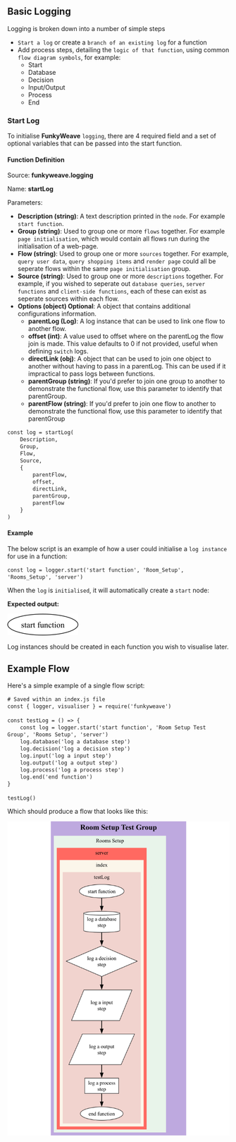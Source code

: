 ## Basic Logging

Logging is broken down into a number of simple steps

* `Start a log` or create a `branch of an existing log` for a function
* Add process steps, detailing the `logic of that function`, using common `flow diagram symbols`, for example:
	* Start
	* Database
	* Decision
	* Input/Output
	* Process
	* End

### Start Log

To initialise **FunkyWeave** `logging`, there are 4 required field and a set of optional variables that can be passed into the start function.

#### Function Definition

Source: **funkyweave.logging**

Name: **startLog**

Parameters:
* **Description (string)**: A text description printed in the `node`. For example `start function`.
* **Group (string)**: Used to group one or more `flows` together. For example `page initialisation`, which would contain all flows run during the initialisation of a web-page. 
* **Flow (string)**: Used to group one or more `sources` together. For example, `query user data`, `query shopping items` and `render page` could all be seperate flows within the same `page initialisation` group.
* **Source (string)**: Used to group one or more `descriptions` together. For example, if you wished to seperate out `database queries`, `server functions` and `client-side functions`, each of these can exist as seperate sources within each flow.
* **Options (object) Optional**: A object that contains additional configurations information.
	* **parentLog (Log)**: A log instance that can be used to link one flow to another flow.
	* **offset (int)**: A value used to offset where on the parentLog the flow join is made. This value defaults to 0 if not provided, useful when defining `switch` logs.
	* **directLink (obj)**: A object that can be used to join one object to another without having to pass in a parentLog. This can be used if it impractical to pass logs between functions. 
	* **parentGroup (string)**: If you'd prefer to join one group to another to demonstrate the functional flow, use this parameter to identify that parentGroup.
	* **parentFlow (string)**: If you'd prefer to join one flow to another to demonstrate the functional flow, use this parameter to identify that parentGroup

```
const log = startLog(
	Description,
	Group,
	Flow,
	Source,
	{
		parentFlow,
		offset,
		directLink,
		parentGroup,
		parentFlow
	}
)
```

#### Example

The below script is an example of how a user could initialise a `log instance` for use in a function:

```
const log = logger.start('start function', 'Room_Setup', 'Rooms_Setup', 'server')
```

When the `log` is `initialised`, it will automatically create a `start` node:

**Expected output:**

<img src="../images/start.png" alt="start"/>

Log instances should be created in each function you wish to visualise later.


## Example Flow

Here's a simple example of a single flow script:

```
# Saved within an index.js file
const { logger, visualiser } = require('funkyweave')

const testLog = () => {
	const log = logger.start('start function', 'Room Setup Test Group', 'Rooms Setup', 'server')
	log.database('log a database step')
	log.decision('log a decision step')
	log.input('log a input step')
	log.output('log a output step')
	log.process('log a process step')
	log.end('end function')
}

testLog()
```

Which should produce a flow that looks like this:

<img src="../images/simple_example.png" alt="simple_example"/>